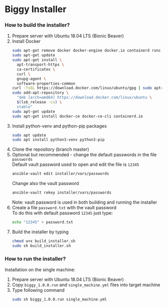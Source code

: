 # Biggy Installer

### How to build the installer?

1. Prepare server with Ubuntu 18.04 LTS (Bionic Beaver)
2. Install Docker
   ```bash
   sudo apt-get remove docker docker-engine docker.io containerd runc
   sudo apt-get update
   sudo apt-get install \
     apt-transport-https \
     ca-certificates \
     curl \
     gnupg-agent \
     software-properties-common
   curl -fsSL https://download.docker.com/linux/ubuntu/gpg | sudo apt-key add -
   sudo add-apt-repository \
     "deb [arch=amd64] https://download.docker.com/linux/ubuntu \
     $(lsb_release -cs) \
     stable"
   sudo apt-get update
   sudo apt-get install docker-ce docker-ce-cli containerd.io
   ```
3. Install python-venv and python-pip packages
   ```bash
   sudo apt update
   sudo apt install python3-venv python3-pip
   ```
4. Clone the repository (branch master)
5. Optional but recommended - change the default passwords in the file <code>passwords</code>  
   Default vault password used to open and edit the file is <code>12345</code>
   ```bash
   ansible-vault edit installer/vars/passwords
   ```
   Change also the vault password
   ```bash
   ansible-vault rekey installer/vars/passwords
   ```
   Note: vault password is used in both building and running the installer
6. Create a file <code>password.txt</code> with the vault password  
   To do this with default password <code>12345</code> just type:
   ```bash
   echo "12345" > password.txt
   ```
7. Build the installer by typing
   ```bash
   chmod u+x build_installer.sh
   sudo sh build_installer.sh
   ```

### How to run the installer?

Installation on the single machine:
1. Prepare server with Ubuntu 18.04 LTS (Bionic Beaver)
2. Copy <code>biggy_1.0.0.run</code> and <code>single_machine.yml</code> files into target machine
3. Type following command
   ```bash
   sudo sh biggy_1.0.0.run single_machine.yml
   ```
